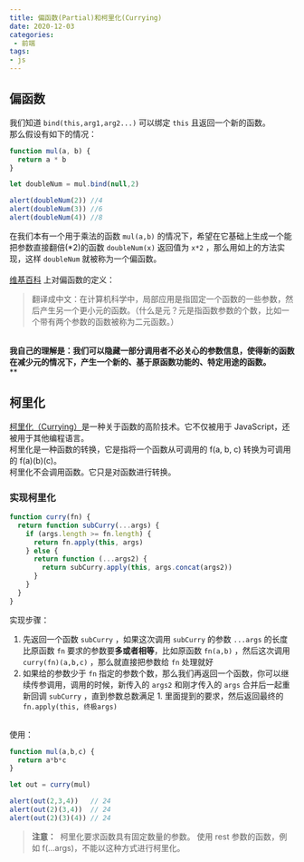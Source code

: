 ```yaml
---
title: 偏函数(Partial)和柯里化(Currying)
date: 2020-12-03
categories:
 - 前端
tags:
- js
---
```


## 偏函数
我们知道 `bind(this,arg1,arg2...)` 可以绑定 `this` 且返回一个新的函数。<br />那么假设有如下的情况：
```javascript
function mul(a, b) {
  return a * b
}

let doubleNum = mul.bind(null,2)

alert(doubleNum(2)) //4
alert(doubleNum(3)) //6
alert(doubleNum(4)) //8
```
在我们本有一个用于乘法的函数 `mul(a,b)` 的情况下，希望在它基础上生成一个能把参数直接翻倍(*2)的函数 `doubleNum(x)` 返回值为 `x*2` ，那么用如上的方法实现，这样 `doubleNum` 就被称为一个偏函数。<br />
<br />[维基百科](https://en.wikipedia.org/wiki/Partial_application) 上对偏函数的定义：
> 翻译成中文：在计算机科学中，局部应用是指固定一个函数的一些参数，然后产生另一个更小元的函数。（什么是元？元是指函数参数的个数，比如一个带有两个参数的函数被称为二元函数。）


<br />**我自己的理解是：我们可以隐藏一部分调用者不必关心的参数信息，使得新的函数在减少元的情况下，产生一个新的、基于原函数功能的、特定用途的函数。**<br />**
## 柯里化
[柯里化（Currying）](https://en.wikipedia.org/wiki/Currying)是一种关于函数的高阶技术。它不仅被用于 JavaScript，还被用于其他编程语言。<br />柯里化是一种函数的转换，它是指将一个函数从可调用的 f(a, b, c) 转换为可调用的 f(a)(b)(c)。<br />柯里化不会调用函数。它只是对函数进行转换。<br />

### 实现柯里化
```javascript
function curry(fn) {
  return function subCurry(...args) {
    if (args.length >= fn.length) {
      return fn.apply(this, args)
    } else {
      return function (...args2) {
        return subCurry.apply(this, args.concat(args2))
      }
    }
  }
}
```
实现步骤：

1. 先返回一个函数 `subCurry` ，如果这次调用 `subCurry` 的参数 `...args` 的长度比原函数 `fn` 要求的参数要**多或者相等**，比如原函数 `fn(a,b)` ，然后这次调用 `curry(fn)(a,b,c)` ，那么就直接把参数给 `fn` 处理就好
1. 如果给的参数少于 `fn` 指定的参数个数，那么我们再返回一个函数，你可以继续传参调用，调用的时候，新传入的 `args2` 和刚才传入的 `args` 合并后一起重新回调 `subCurry` ，直到参数总数满足 1. 里面提到的要求，然后返回最终的 `fn.apply(this, 终极args)` 


<br />使用：
```javascript
function mul(a,b,c) {
  return a*b*c
}

let out = curry(mul)

alert(out(2,3,4))   // 24
alert(out(2)(3,4))	// 24
alert(out(2)(3)(4))	// 24
```
> **注意：**  柯里化要求函数具有固定数量的参数。
> 使用 rest 参数的函数，例如 f(...args)，不能以这种方式进行柯里化。

